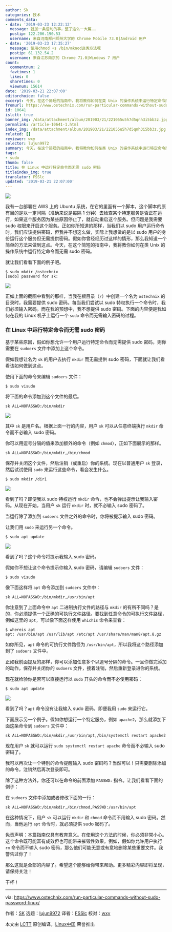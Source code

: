```yaml
---
author: Sk
categories: 技术
comments_data:
- date: '2019-03-23 12:22:12'
  message: 就加一条语句的事，整了这么一大篇……
  postip: 122.206.190.53
  username: 来自河南郑州郑州大学的 Chrome Mobile 73.0|Android 用户
- date: '2019-03-23 17:35:27'
  message: 使用chmod +s /bin/mknod这类方法呢
  postip: 61.132.54.2
  username: 来自江苏南京的 Chrome 71.0|Windows 7 用户
count:
  commentnum: 2
  favtimes: 1
  likes: 0
  sharetimes: 0
  viewnum: 15614
date: '2019-03-21 22:07:00'
editorchoice: false
excerpt: 今天，在这个简短的指南中，我将教你如何在类 Unix 的操作系统中运行特定命令而无需 sudo 密码。
fromurl: https://www.ostechnix.com/run-particular-commands-without-sudo-password-linux/
id: 10641
islctt: true
banner_img: /data/attachment/album/201903/21/221055u5h7d5qnh3i5bb3z.jpg
permalink: /article-10641-1.html
index_img: /data/attachment/album/201903/21/221055u5h7d5qnh3i5bb3z.jpg.thumb.jpg
related: []
reviewer: wxy
selector: lujun9972
summary: 今天，在这个简短的指南中，我将教你如何在类 Unix 的操作系统中运行特定命令而无需 sudo 密码。
tags:
- sudo
thumb: false
title: 在 Linux 中运行特定命令而无需 sudo 密码
titleindex_img: true
translator: FSSlc
updated: '2019-03-21 22:07:00'
---
```


![](/data/attachment/album/201903/21/221055u5h7d5qnh3i5bb3z.jpg)


我有一台部署在 AWS 上的 Ubuntu 系统，在它的里面有一个脚本，这个脚本的原有目的是以一定间隔（准确来说是每隔 1 分钟）去检查某个特定服务是否正在运行，如果这个服务因为某些原因停止了，就自动重启这个服务。但问题是我需要 sudo 权限来开启这个服务。正如你所知道的那样，当我们以 sudo 用户运行命令时，我们应该提供密码，但我并不想这么做，实际上我想做的是以 sudo 用户的身份运行这个服务但无需提供密码。假如你曾经经历过这样的情形，那么我知道一个简单的方法来做到这点。今天，在这个简短的指南中，我将教你如何在类 Unix 的操作系统中运行特定命令而无需 sudo 密码。


就让我们看看下面的例子吧。



```
$ sudo mkdir /ostechnix
[sudo] password for sk:
```

![](/data/attachment/album/201903/21/220736gwgslfn6gsnlcxph.png)


正如上面的截图中看到的那样，当我在根目录（`/`）中创建一个名为 `ostechnix` 的目录时，我需要提供 sudo 密码。每当我们尝试以 sudo 特权执行一个命令时，我们必须输入密码。而在我的预想中，我不想提供 sudo 密码。下面的内容便是我如何在我的 Linux 机子上运行一个 `sudo` 命令而无需输入密码的过程。


### 在 Linux 中运行特定命令而无需 sudo 密码


基于某些原因，假如你想允许一个用户运行特定命令而无需提供 sudo 密码，则你需要在 `sudoers` 文件中添加上这个命令。


假如我想让名为 `sk` 的用户去执行 `mkdir` 而无需提供 sudo 密码，下面就让我们看看该如何做到这点。


使用下面的命令来编辑 `sudoers` 文件：



```
$ sudo visudo
```

将下面的命令添加到这个文件的最后。



```
sk ALL=NOPASSWD:/bin/mkdir
```

![](/data/attachment/album/201903/21/220737b9bcm330639wdwjd.png)


其中 `sk` 是用户名。根据上面一行的内容，用户 `sk` 可以从任意终端执行 `mkdir` 命令而不必输入 sudo 密码。


你可以用逗号分隔的值来添加额外的命令（例如 `chmod`），正如下面展示的那样。



```
sk ALL=NOPASSWD:/bin/mkdir,/bin/chmod
```

保存并关闭这个文件，然后注销（或重启）你的系统。现在以普通用户 `sk` 登录，然后试试使用 `sudo` 来运行这些命令，看会发生什么。



```
$ sudo mkdir /dir1
```

![](/data/attachment/album/201903/21/220738v3bincinnb19vc7v.png)


看到了吗？即便我以 sudo 特权运行 `mkdir` 命令，也不会弹出提示让我输入密码。从现在开始，当用户 `sk` 运行 `mkdir` 时，就不必输入 sudo 密码了。


当运行除了添加到 `sudoers` 文件之外的命令时，你将被提示输入 sudo 密码。


让我们用 `sudo` 来运行另一个命令。



```
$ sudo apt update
```

![](/data/attachment/album/201903/21/220739sqdvnju4oqvu6voo.png)


看到了吗？这个命令将提示我输入 sudo 密码。


假如你不想让这个命令提示你输入 sudo 密码，请编辑 `sudoers` 文件：



```
$ sudo visudo
```

像下面这样将 `apt` 命令添加到 `sudoers` 文件中：



```
sk ALL=NOPASSWD:/bin/mkdir,/usr/bin/apt
```

你注意到了上面命令中 `apt` 二进制执行文件的路径与 `mkdir` 的有所不同吗？是的，你必须提供一个正确的可执行文件路径。要找到任意命令的可执行文件路径，例如这里的 `apt`，可以像下面这样使用 `whichis` 命令来查看：



```
$ whereis apt
apt: /usr/bin/apt /usr/lib/apt /etc/apt /usr/share/man/man8/apt.8.gz
```

如你所见，`apt` 命令的可执行文件路径为 `/usr/bin/apt`，所以我将这个路径添加到了 `sudoers` 文件中。


正如我前面提及的那样，你可以添加任意多个以逗号分隔的命令。一旦你做完添加的动作，保存并关闭你的 `sudoers` 文件，接着注销，然后重新登录进你的系统。


现在就检验你是否可以直接运行以 `sudo` 开头的命令而不必使用密码：



```
$ sudo apt update
```

![](/data/attachment/album/201903/21/220740s1i1mr1rr9ddgomw.png)


看到了吗？`apt` 命令没有让我输入 sudo 密码，即便我用 `sudo` 来运行它。


下面展示另一个例子。假如你想运行一个特定服务，例如 `apache2`，那么就添加下面这条命令到 `sudoers` 文件中：



```
sk ALL=NOPASSWD:/bin/mkdir,/usr/bin/apt,/bin/systemctl restart apache2
```

现在用户 `sk` 就可以运行 `sudo systemctl restart apache` 命令而不必输入 sudo 密码了。


我可以再次让一个特别的命令提醒输入 sudo 密码吗？当然可以！只需要删除添加的命令，注销然后再次登录即可。


除了这种方法外，你还可以在命令的前面添加 `PASSWD:` 指令。让我们看看下面的例子：


在 `sudoers` 文件中添加或者修改下面的一行：



```
sk ALL=NOPASSWD:/bin/mkdir,/bin/chmod,PASSWD:/usr/bin/apt
```

在这种情况下，用户 `sk` 可以运行 `mkdir` 和 `chmod` 命令而不用输入 sudo 密码。然而，当他运行 `apt` 命令时，就必须提供 sudo 密码了。


免责声明：本篇指南仅具有教育意义。在使用这个方法的时候，你必须非常小心。这个命令既可能富有成效但也可能带来摧毁性效果。例如，假如你允许用户执行 `rm` 命令而不输入 sudo 密码，那么他们可能无意或有意地删除某些重要文件。我警告过你了！


那么这就是全部的内容了。希望这个能够给你带来帮助。更多精彩内容即将呈现，请保持关注！


干杯！




---


via: <https://www.ostechnix.com/run-particular-commands-without-sudo-password-linux/>


作者：[SK](https://www.ostechnix.com/author/sk/) 选题：[lujun9972](https://github.com/lujun9972) 译者：[FSSlc](https://github.com/FSSlc) 校对：[wxy](https://github.com/wxy)


本文由 [LCTT](https://github.com/LCTT/TranslateProject) 原创编译，[Linux中国](https://linux.cn/) 荣誉推出